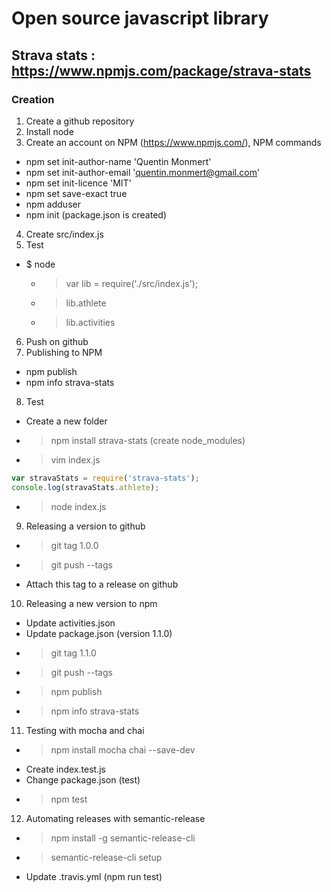 # Open source javascript library

## Strava stats : https://www.npmjs.com/package/strava-stats

### Creation

1. Create a github repository
2. Install node
3. Create an account on NPM (https://www.npmjs.com/), NPM commands
  * npm set init-author-name 'Quentin Monmert'
  * npm set init-author-email 'quentin.monmert@gmail.com'
  * npm set init-licence 'MIT'
  * npm set save-exact true
  * npm adduser
  * npm init (package.json is created)
4. Create src/index.js
5. Test
  * $ node
    * > var lib = require('./src/index.js');
    * > lib.athlete
    * > lib.activities
6. Push on github
7. Publishing to NPM
  * npm publish
  * npm info strava-stats
8. Test
  * Create a new folder
  * > npm install strava-stats (create node_modules)
  * > vim index.js
```javascript
var stravaStats = require('strava-stats');
console.log(stravaStats.athlete);
```    
  * > node index.js
9. Releasing a version to github
  * > git tag 1.0.0  
  * > git push --tags
  * Attach this tag to a release on github
10. Releasing a new version to npm
  * Update activities.json
  * Update package.json (version 1.1.0)
  * > git tag 1.1.0
  * > git push --tags
  * > npm publish
  * > npm info strava-stats
11. Testing with mocha and chai
  * > npm install mocha chai --save-dev
  * Create index.test.js
  * Change package.json (test)
  * > npm test
12. Automating releases with semantic-release
  * > npm install -g semantic-release-cli
  * > semantic-release-cli setup
  * Update .travis.yml (npm run test)
